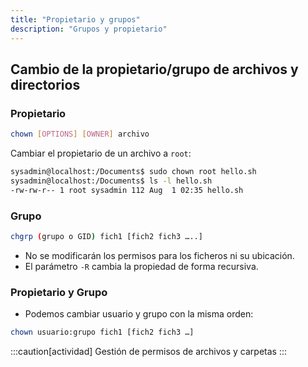 ```yaml
---
title: "Propietario y grupos"
description: "Grupos y propietario"
---
```

## Cambio de la propietario/grupo de archivos y directorios
### Propietario
```bash frame="none"
chown [OPTIONS] [OWNER] archivo
```
Cambiar el propietario de un archivo a `root`:
```bash frame="none" ins="root"
sysadmin@localhost:/Documents$ sudo chown root hello.sh
sysadmin@localhost:/Documents$ ls -l hello.sh
-rw-rw-r-- 1 root sysadmin 112 Aug  1 02:35 hello.sh
```

### Grupo
  ```bash frame="none"
  chgrp (grupo o GID) fich1 [fich2 fich3 …..]
  ```
- No se modificarán los permisos para los ficheros ni su ubicación.
- El parámetro `-R` cambia la propiedad de forma recursiva.

### Propietario y Grupo
- Podemos cambiar usuario y grupo con la misma orden:
```bash frame="none"
chown usuario:grupo fich1 [fich2 fich3 …]
```

:::caution[actividad]
Gestión de permisos de archivos y carpetas
:::
